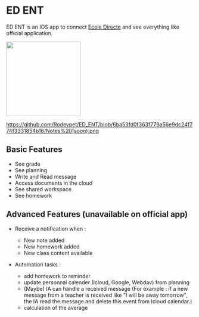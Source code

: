 # ED ENT
ED ENT is an IOS app to connect [Ecole Directe](https://www.ecoledirecte.com) and see everything like official application.

<img src="[https://github.com/Rodevpet/ED_ENT/Notes (soon).png](https://github.com/Rodevpet/ED_ENT/blob/6ba53fd0f363f779a56e9dc24f774f3331854b16/Notes%20(soon).png)" width="200">

https://github.com/Rodevpet/ED_ENT/blob/6ba53fd0f363f779a56e9dc24f774f3331854b16/Notes%20(soon).png
## Basic Features
- See grade
- See planning
- Write and Read message
- Access documents in the cloud
- See shared workspace.
- See homework

## Advanced Features (unavailable on official app)
- Receive a notification when :
  - New note added
  - New homework added
  - New class content available

- Automation tasks :
  - add homework to reminder
  - update personnal calender (Icloud, Google, Webdav) from planning
  - (Maybe) IA can handle a received message (For example : if a new message from a teacher is received like "I will be away tomorrow", the IA read the message and delete this event from Icloud calendar.)
  - calculation of the average
